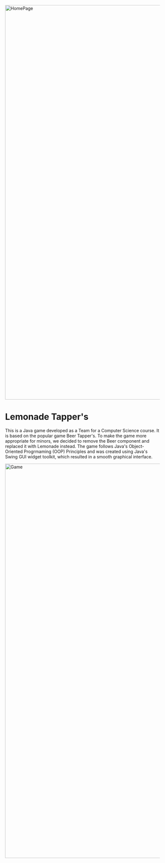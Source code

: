 <img width="1279" alt="HomePage" src="https://user-images.githubusercontent.com/58525723/210891953-43783f76-21eb-4cc3-87f1-9b0b4ef5991b.png">

# Lemonade Tapper's

This is a Java game developed as a Team for a Computer Science course. It is based on the popular game Beer Tapper's. To make the game more appropriate for minors, we decided to remove the Beer component and replaced it with Lemonade instead. The game follows Java's Object-Oriented Progrmaming (OOP) Principles and was created using Java's Swing GUI widget toolkit, which resulted in a smooth graphical interface. 

<img width="1279" alt="Game" src="https://user-images.githubusercontent.com/58525723/210891956-86db5ecb-8a8b-4837-be60-6a80b7e5c2c3.png">
